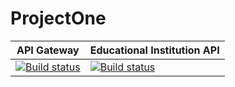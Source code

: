 # ProjectOne

| API Gateway | Educational Institution API |
| ----------- | --------------------------- |
| [![Build status](https://dev.azure.com/VladBulhac/ProjectOne/_apis/build/status/API%20Gateway%20Continuous%20Integration)](https://dev.azure.com/VladBulhac/ProjectOne/_build/latest?definitionId=4) | [![Build status](https://dev.azure.com/VladBulhac/ProjectOne/_apis/build/status/ProjectOne%20Continuous%20Integration)](https://dev.azure.com/VladBulhac/ProjectOne/_build/latest?definitionId=3) |
